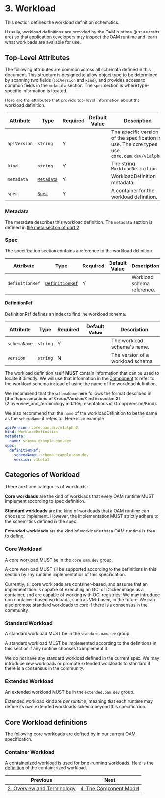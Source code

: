 # 3. Workload

This section defines the workload definition schematics.

Usually, workload definitions are provided by the OAM runtime (just as traits are) so that application developers may inspect the OAM runtime and learn what workloads are available for use.  

## Top-Level Attributes

The following attributes are common across all schemata defined in this document. This structure is designed to allow
object type to be determined by scanning two fields (`apiVersion` and `kind`), and provides access to common fields
in the `metadata` section. The `spec` section is where type-specific information is located.

Here are the attributes that provide top-level information about the workload definition.

| Attribute | Type | Required | Default Value | Description |
|-----------|------|----------|---------------|-------------|
| `apiVersion` | `string` | Y | | The specific version of the specification in use. The core types use `core.oam.dev/v1alpha2` |
| `kind` | `string` | Y || The string `WorkloadDefinition` |
| `metadata` | [`Metadata`](#metadata) | Y | | WorkloadDefinition metadata. |
| `spec`| [`Spec`](#spec) | Y | | A container for the workload definition. |

### Metadata

The metadata describes this workload definition. The `metadata` section is defined in [the meta section of part 2](2.overview_and_terminology.md#Metadata)

### Spec

The specification section contains a reference to the workload definition.

| Attribute | Type | Required | Default Value | Description |
|-----------|------|----------|---------------|-------------|
| `definitionRef` | [`DefinitionRef`](#DefinitionRef) | Y | | Workload schema reference. |


#### DefinitionRef

DefinitionRef defines an index to find the workload schema.

| Attribute | Type | Required | Default Value | Description |
|-----------|------|----------|---------------|-------------|
| `schemaName` | `string` | Y | | The workload schema's name. |
| `version` | `string` | N | | The version of a workload schema |

The workload definition itself __MUST__ contain information that can be used to locate it directly. We will use that
 information in the [Component](4.component.md) to refer to the workload schema instead of using the name of the workload definition. 

We recommend that the `schemaName` here follows the format described in [the Representations of Group/Version/Kind in section 2](2.overview_and_terminology.md#Representations of Group/Version/Kind).

We also recommend that the `name` of the workloadDefinition to be the same as the `schemaName` it refers to. Here is an example

```yaml
apiVersion: core.oam.dev/v1alpha2
kind: WorkloadDefinition
metadata:
  name: schema.example.oam.dev
spec:
  definitionRef:
    schemaName: schema.example.oam.dev
    version: v1beta1
```

## Categories of Workload

There are three categories of workloads:

__Core workloads__ are the kind of workloads that every OAM runtime MUST implement according to spec definition.

__Standard workloads__ are the kind of workloads that a OAM runtime can choose to implement. However, the implementation MUST strictly adhere to the schematics defined in the spec. 

__Extended workloads__ are the kind of workloads that a OAM runtime is free to define.

### Core Workload

A core workload MUST be in the `core.oam.dev` group.

A core workload MUST all be supported according to the definitions in this section by any runtime implementation of this specification.

Currently, all core workloads are container-based, and assume that an implementation is capable of executing an OCI or Docker image as a container, and are capable of working with OCI registries.
We may introduce non container-based workloads, such as VM-based, in the future. We can also promote standard workloads to core if there is a consensus in the community.

### Standard Workload

A standard workload MUST be in the `standard.oam.dev` group.

A standard workload MUST be implemented according to the definitions in this section if any runtime chooses to implement it.
 
We do not have any standard workload defined in the current spec. We may introduce new workloads or promote extended workloads to standard if there is a consensus in the community.
 
### Extended Workload
An extended workload MUST be in the `extended.oam.dev` group.

Extended workload kind are _per runtime_, meaning that each runtime may define its own extended workloads schema beyond this specification. 

## Core Workload definitions
The following core workloads are defined by in our current OAM specification.

### Container Workload
A containerized workload is used for long-running workloads. Here is the [definition](core/workloads/containerized_workload/containerized_workload.md) of the containerized workload.


| Previous        | Next           | 
| ------------- |-------------|
[2. Overview and Terminology](2.overview_and_terminology.md) | [4. The Component Model](4.component.md)|
